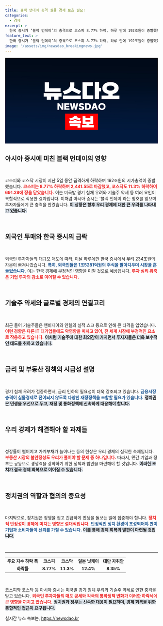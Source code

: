 ```yaml
---
title: 블랙 먼데이 충격 실물 경제 보호 필요!
categories:
  - 경제
excerpt: >
  한국 증시가 ‘블랙 먼데이’의 충격으로 코스피 8.77% 하락, 하루 만에 192조원이 증발했다. 외국인 투매와 미국의 경기 침체 우려가 겹치며 시장이 요동치는 가운데, 정부의 신속한 대응이 절실해 보인다.
feature_text: >
  한국 증시가 ‘블랙 먼데이’의 충격으로 코스피 8.77% 하락, 하루 만에 192조원이 증발했다. 외국인 투매와 미국의 경기 침체 우려가 겹치며 시장이 요동치는 가운데, 정부의 신속한 대응이 절실해 보인다.
image: '/assets/img/newsdao_breakingnews.jpg'
---
```


<p><img src="/assets/img/newsdao_breakingnews.jpg" alt="pcversion 속보" /></p>

<h2 data-ke-size="size26">아시아 증시에 미친 블랙 먼데이의 영향</h2>

<p data-ke-size="size16">&nbsp;</p>

<p>코스피와 코스닥 시장이 지난 5일 동안 급격하게 하락하며 192조원의 시가총액이 증발했습니다. <b><span style="color: #ee2323;">코스피는 8.77% 하락하며 2,441.55로 마감했고, 코스닥도 11.3% 하락하여 691.28에 장을 닫았습니다.</span></b> 이는 미국발 경기 침체 우려와 기술주 약세 등 여러 요인이 복합적으로 작용한 결과입니다. 이처럼 아시아 증시는 '블랙 먼데이'라는 칭호를 얻으며 투자자들에게 큰 충격을 안겼습니다. <b><span style="background-color: #21538527;">이 상황은 향후 우리 경제에 대한 큰 우려를 나타내고 있습니다.</span></b> </p>

<p data-ke-size="size16">&nbsp;</p>

<h2 data-ke-size="size26">외국인 투매와 한국 증시의 급락</h2>

<p data-ke-size="size16">&nbsp;</p>

<p>외국인 투자자들의 대규모 매도에 따라, 이날 하루에만 한국 증시에서 무려 234조원의 자본이 빠져나갔습니다. <b><span style="color: #1a5490;">특히, 외국인들은 1조5281억원의 주식을 팔아치우며 시장을 흔들었습니다.</span></b> 이는 한국 경제에 부정적인 영향을 미칠 것으로 예상됩니다. <b><span style="color: #ee2323;">투자 심리 위축은 기업 투자의 감소로 이어질 수 있습니다.</span></b> </p>

<p data-ke-size="size16">&nbsp;</p>

<h2 data-ke-size="size26">기술주 약세와 글로벌 경제의 연결고리</h2>

<p data-ke-size="size16">&nbsp;</p>

<p>최근 들어 기술주들은 앤비디아와 인텔의 실적 쇼크 등으로 인해 큰 타격을 입었습니다. <b><span style="color: #ee2323;">이런 경향은 다른 IT 대기업들에도 악영향을 미치고 있어, 전 세계 시장에 부정적인 요소로 작용하고 있습니다.</span></b> <b><span style="background-color: #21538527;">이처럼 기술주에 대한 회의감이 커지면서 투자자들은 더욱 보수적인 태도를 취하고 있습니다.</span></b> </p>

<p data-ke-size="size16">&nbsp;</p>

<h2 data-ke-size="size26">금리 및 부동산 정책의 시급성 설명</h2>

<p data-ke-size="size16">&nbsp;</p>

<p>경기 침체 우려가 점증하면서, 금리 인하의 필요성이 더욱 강조되고 있습니다. <b><span style="color: #1a5490;">금융시장 충격이 실물경제로 전이되지 않도록 다양한 재정정책을 조합할 필요가 있습니다.</span></b> <b><span style="background-color: #21538527;">정치권은 민생을 우선으로 두고, 재정 및 통화정책에 신속하게 대응해야 합니다.</span></b> </p>

<p data-ke-size="size16">&nbsp;</p>

<h2 data-ke-size="size26">우리 경제가 해결해야 할 과제들</h2>

<p data-ke-size="size16">&nbsp;</p>

<p>성장률이 떨어지고 가계부채가 늘어나는 등의 현상은 우리 경제의 심각한 숙제입니다. <b><span style="color: #ee2323;">부동산 시장의 불안정성도 우리가 풀어야 할 문제 중 하나입니다.</span></b> 따라서, 민간 기업과 정부는 공동으로 경쟁력을 강화하기 위한 정책과 법안을 마련해야 할 것입니다. <b><span style="background-color: #21538527;">이러한 조치가 결국 경제 회복으로 이어질 수 있습니다.</span></b> </p>

<p data-ke-size="size16">&nbsp;</p>

<h2 data-ke-size="size26">정치권의 역할과 협의의 중요성</h2>

<p data-ke-size="size16">&nbsp;</p>

<p>마지막으로, 정치권은 정쟁을 접고 긴급하게 민생을 돌보는 일에 집중해야 합니다. <b><span style="color: #ee2323;">정치적 안정성이 경제에 미치는 영향은 절대적입니다.</span></b> <b><span style="color: #1a5490;">안정적인 정치 환경이 조성되어야 만이 기업과 소비자들이 신뢰를 가질 수 있습니다.</span></b> <b><span style="background-color: #21538527;">이를 통해 경제 회복의 발판이 마련될 것입니다.</span></b> </p>

<p data-ke-size="size16">&nbsp;</p>

<hr>

<table style="width: 100%; border-collapse: collapse;">
<tbody>
<tr>
<td style="text-align: center; height: 17px;"><b>주요 지수 하락 폭</b></td>
<td style="text-align: center; height: 17px;"><b>코스피</b></td>
<td style="text-align: center; height: 17px;"><b>코스닥</b></td>
<td style="text-align: center; height: 17px;"><b>일본 닛케이</b></td>
<td style="text-align: center; height: 17px;"><b>대만 자취안</b></td>
</tr>
<tr>
<td style="text-align: center; height: 17px;"><b>하락률</b></td>
<td style="text-align: center; height: 17px;"><b>8.77%</b></td>
<td style="text-align: center; height: 17px;"><b>11.3%</b></td>
<td style="text-align: center; height: 17px;"><b>12.4%</b></td>
<td style="text-align: center; height: 17px;"><b>8.35%</b></td>
</tr>
</tbody>
</table>

<p data-ke-size="size16">&nbsp;</p>

<p>코스피와 코스닥 등 아시아 증시는 미국발 경기 침체 우려와 기술주 약세로 인한 충격을 받고 있습니다. <b><span style="color: #ee2323;">외국인 투자자들의 매도 공세와 각국의 통화정책 변화가 이러한 하락세에 큰 영향을 끼치고 있습니다.</span></b> <b><span style="background-color: #21538527;">정치권과 정부는 신속한 대응이 필요하며, 경제 회복을 위한 통합적인 접근이 요구됩니다.</span></b> </p>
실시간 뉴스 속보는, <a href="https://newsdao.kr" rel="dofollow">https://newsdao.kr</a>


